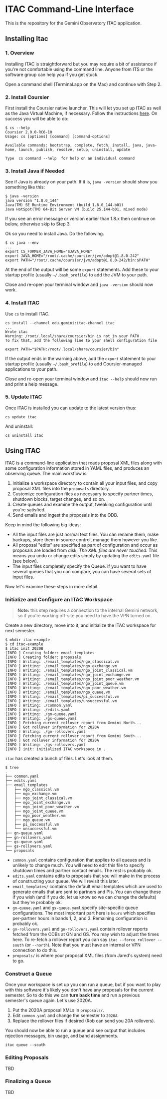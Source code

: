 # ITAC Command-Line Interface

This is the repository for the Gemini Observatory ITAC application.

## Installing Itac

### 1. Overview

Installing ITAC is straightforward but you may require a bit of assistance if you're not comfortable using the command line. Anyone from ITS or the software group can help you if you get stuck.

Open a command shell (Terminal.app on the Mac) and continue with Step 2.

### 2. Install Coursier

First install the Coursier native launcher. This will let you set up ITAC as well as the Java Virtual Machine, if necessary. Follow the instructions [here](https://get-coursier.io/docs/cli-overview.html#install-native-launcher). On success you will be able to do:

```
$ cs --help
Coursier 2.0.0-RC6-10
Usage: cs [options] [command] [command-options]

Available commands: bootstrap, complete, fetch, install, java, java-home, launch, publish, resolve, setup, uninstall, update

Type  cs command --help  for help on an individual command
```

### 3. Install Java if Needed

See if Java is already on your path. If it is, `java -version` should show you something like this:

```
$ java -version
java version "1.8.0_144"
Java(TM) SE Runtime Environment (build 1.8.0_144-b01)
Java HotSpot(TM) 64-Bit Server VM (build 25.144-b01, mixed mode)
```

If you see an error message or version earlier than 1.8.x then continue on below, otherwise skip to Step 3.

Ok so you need to install Java. Do the following.

```
$ cs java --env
...
export CS_FORMER_JAVA_HOME="$JAVA_HOME"
export JAVA_HOME="/root/.cache/coursier/jvm/adopt@1.8.0-242"
export PATH="/root/.cache/coursier/jvm/adopt@1.8.0-242/bin:$PATH"
```

At the end of the output will be some `export` statements. Add these to your startup profile (usually `~/.bash_profile`) to add the JVM to your path.

Close and re-open your terminal window and `java -version` should now work.

### 4. Install ITAC

Use `cs` to install ITAC.

```
cs install --channel edu.gemini:itac-channel itac
...
Wrote itac
Warning: /root/.local/share/coursier/bin is not in your PATH
To fix that, add the following line to your shell configuration file

export PATH="$PATH:/root/.local/share/coursier/bin"
```

If the output ends in the warning above, add the `export` statement to your startup profile (usually `~/.bash_profile`) to add Coursier-managed applications to your path.

Close and re-open your terminal window and `itac --help` should now run and print a help message.

### 5. Update ITAC

Once ITAC is installed you can update to the latest version thus:

```
cs update itac
```

And uninstall:

```
cs uninstall itac
```

## Using ITAC

ITAC is a command-line application that reads proposal XML files along with some configuration information stored in YAML files, and produces an observing queue. The main workflow is:

1. Initialize a workspace directory to contain all your input files, and copy proposal XML files into the `proposals` directory.
1. Customize configuration files as necessary to specify partner times, shutdown blocks, target changes, and so on.
1. Create queues and examine the output, tweaking configuration until you're satisfied.
1. Send emails and ingest the proposals into the ODB.

Keep in mind the following big ideas:

- All the input files are just normal text files. You can rename them, make backups, store them in source control, manage them however you like.
- All proposal "edits" are specified as part of configuration and occur as proposals are loaded from disk. *The XML files are never touched.* This means you undo or change edits simply by updating the `edits.yaml` file (see below).
- The input files completely specify the Queue. If you want to have several queues that you can compare, you can have several sets of input files.

Now let's examine these steps in more detail.

### Initialize and Configure an ITAC Workspace

> **Note:** this step requires a connection to the internal Gemini network, so if you're working off-site you need to have the VPN turned on.

Create a new directory, move into it, and initialize the ITAC workspace for next semester.

```
$ mkdir itac-example
$ cd itac-example
$ itac init 2020B
[INFO ] Creating folder: email_templates
[INFO ] Creating folder: proposals
[INFO ] Writing: ./email_templates/ngo_classical.vm
[INFO ] Writing: ./email_templates/ngo_exchange.vm
[INFO ] Writing: ./email_templates/ngo_joint_classical.vm
[INFO ] Writing: ./email_templates/ngo_joint_exchange.vm
[INFO ] Writing: ./email_templates/ngo_joint_poor_weather.vm
[INFO ] Writing: ./email_templates/ngo_joint_queue.vm
[INFO ] Writing: ./email_templates/ngo_poor_weather.vm
[INFO ] Writing: ./email_templates/ngo_queue.vm
[INFO ] Writing: ./email_templates/pi_successful.vm
[INFO ] Writing: ./email_templates/unsuccessful.vm
[INFO ] Writing: ./common.yaml
[INFO ] Writing: ./edits.yaml
[INFO ] Writing: ./gn-queue.yaml
[INFO ] Writing: ./gs-queue.yaml
[INFO ] Fetching current rollover report from Gemini North...
[INFO ] Got rollover information for 2020A
[INFO ] Writing: ./gn-rollovers.yaml
[INFO ] Fetching current rollover report from Gemini South...
[INFO ] Got rollover information for 2020A
[INFO ] Writing: ./gs-rollovers.yaml
[INFO ] init: initialized ITAC workspace in .
```

`itac` has created a bunch of files. Let's look at them.

```
$ tree
.
├── common.yaml
├── edits.yaml
├── email_templates
│   ├── ngo_classical.vm
│   ├── ngo_exchange.vm
│   ├── ngo_joint_classical.vm
│   ├── ngo_joint_exchange.vm
│   ├── ngo_joint_poor_weather.vm
│   ├── ngo_joint_queue.vm
│   ├── ngo_poor_weather.vm
│   ├── ngo_queue.vm
│   ├── pi_successful.vm
│   └── unsuccessful.vm
├── gn-queue.yaml
├── gn-rollovers.yaml
├── gs-queue.yaml
├── gs-rollovers.yaml
└── proposals
```

- `common.yaml` contains configuration that applies to all queues and is unlikely to change much. You will need to edit this file to specify shutdown times and partner contact emails. The rest is probably ok.
- `edits.yaml` contains edits to proposals that you will make in the process of constructing your queue. We will revisit this later.
- `email_templates/` contains the default email templates which are used to generate emails that are sent to partners and PIs. You can change these if you wish (and if you do, let us know so we can change the defaults) but they're probably ok.
- `gn-queue.yaml` and `gs-queue.yaml` specify site-specific queue configurations. The most important part here is `hours` which specifies per-partner hours in bands 1, 2, and 3. Remaining configuration is probably ok.
- `gn-rollovers.yaml` and `gn-rollovers.yaml` contain rollover reports fetched from the ODBs at GN and GS. You may wish to adjust the times here. To re-fetch a rollover report you can say `itac --force rollover --south` (or `--north`). Note that you must have an internal or VPN connection to do this.
- `proposals/` is where your proposal XML files (from Jared's system) need to go.

### Construct a Queue

Once your workspace is set up you can run a queue, but if you want to play with this software it's likely you don't have any proposals for the current semester. So to do this we can **turn back time** and run a previous semester's queue again. Let's use 2020A.

1. Put the 2020A proposal XMLs in `proposals/`.
1. Edit `common.yaml` and change the semester to `2020A`.
1. Replace the rollover files if desired (Rob can send you 20A rollovers).

You should now be able to run a queue and see output that includes rejection messages, bin usage, and band assignments.

```
itac queue --south
```

### Editing Proposals

TBD

### Finalizing a Queue

TBD